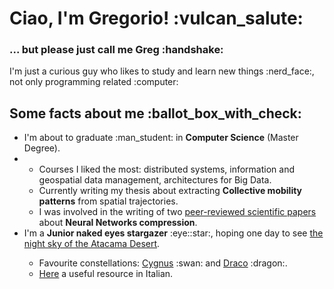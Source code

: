 <h1>Ciao, I'm Gregorio! :vulcan_salute: </h1>
<h3>... but please just call me Greg :handshake:</h3>

<p>I'm just a curious guy who likes to study and learn new things :nerd_face:, not only programming related :computer:</p>

<h2>Some facts about me :ballot_box_with_check:</h2>
<ul>
    <li>I'm about to graduate :man_student: in <b>Computer Science</b> (Master Degree).<li>
    <ul>
        <li>Courses I liked the most: distributed systems, information and geospatial data management, architectures for Big Data.</li>
        <li>Currently writing my thesis about extracting <b>Collective mobility patterns</b> from spatial trajectories.</li>
        <li>I was involved in the writing of two <a href="https://scholar.google.com/citations?hl=en&user=q7-hjoYAAAAJ">peer-reviewed scientific papers</a> about <b>Neural Networks compression</b>.</li>
    </ul>
    <li>I'm a <b>Junior naked eyes stargazer</b> :eye::star:, hoping one day to see <a href="https://www.youtube.com/watch?v=JGc_2eAy8-g&ab_channel=DanieleGasparri">the night sky of the Atacama Desert</a>.</li>
    <ul> 
        <li>Favourite constellations: <a href="https://en.wikipedia.org/wiki/Cygnus_(constellation)">Cygnus</a> :swan: and <a href="https://en.wikipedia.org/wiki/Draco_(constellation)">Draco</a> :dragon:.</li>
        <li><a href="https://it.m.wikibooks.org/wiki/Osservare_il_cielo">Here</a> a useful resource in Italian.</li>
    </ul>
</ul>

<!---
gregcs/gregcs is a ✨ special ✨ repository because its `README.md` (this file) appears on your GitHub profile.
You can click the Preview link to take a look at your changes.
--->
